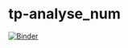 # tp-analyse_num
[![Binder](https://mybinder.org/badge_logo.svg)](https://mybinder.org/v2/gh/RouisMaha/tp-analyse_num/main)
